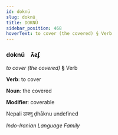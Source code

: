 ```yaml
---
id: doknü
slug: doknü
title: DOKNÜ
sidebar_position: 468
hoverText: to cover (the covered) § Verb
---
```


### doknü&emsp;<span kind="abugida">ʌ̑ƨʄ</span>

*to cover (the covered)* **§** Verb

**Verb**: to cover

**Noun**: the covered

**Modifier**: coverable

Nepali ढाक्नु ḍhāknu undefined

*Indo-Iranian Language Family*